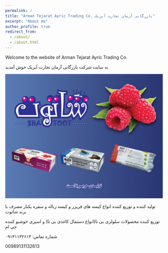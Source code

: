 ```yaml
---
permalink: /
title: "Arman Tejarat Ayric Trading Co. بازرگانی آرمان تجارت آیریک"
excerpt: "About me"
author_profile: true
redirect_from: 
  - /about/
  - /about.html
---
```

Welcome to the website of Arman Tejarat Ayric Trading Co.

به سایت شرکت بازرگانی آرمان تجارت آیریک خوش آمدید

<img src='/images/PP.jpg'>

تولید کننده و توزیع کننده انواع کیسه های فریزر و کیسه زباله و سفره  یکبار مصرف با برند شاتوت

توزیع کننده محصولات سلولزی بی تا(انواع دستمال کاغذی بی تا) و اسپری خوشبو کننده جی ام 

شماره تماس: ۰۹۱۳۱۱۳۲۶۱۳

00989131132613
